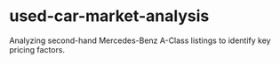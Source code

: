 # used-car-market-analysis
Analyzing second-hand Mercedes-Benz A-Class listings to identify key pricing factors.
